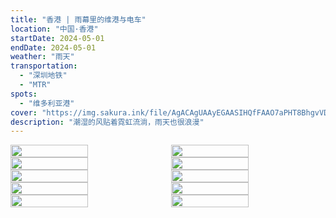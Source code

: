 ```yaml
---
title: "香港 | 雨幕里的维港与电车"
location: "中国·香港"
startDate: 2024-05-01
endDate: 2024-05-01
weather: "雨天"
transportation:
  - "深圳地铁"
  - "MTR"
spots:
  - "维多利亚港"
cover: "https://img.sakura.ink/file/AgACAgUAAyEGAASIHQfFAAO7aPHT8BhgvVDFAtcdTl-Gqz6i4TsAAssMaxtcs5BXpeC8AAFOjPvsAQADAgADdwADNgQ.jpeg"
description: "潮湿的风贴着霓虹流淌，雨天也很浪漫"
---
```

<div style="display: flex; gap: 10px;">
    <img src="https://img.sakura.ink/file/AgACAgUAAyEGAASIHQfFAAO-aPHT-I4fj0eIHu27cENTszTO8Q4AAs4Maxtcs5BX4UL5aqoUB8cBAAMCAAN3AAM2BA.jpeg" style="flex: 1; width: 50%;">
    <img src="https://img.sakura.ink/file/AgACAgUAAyEGAASIHQfFAAO7aPHT8BhgvVDFAtcdTl-Gqz6i4TsAAssMaxtcs5BXpeC8AAFOjPvsAQADAgADdwADNgQ.jpeg" style="flex: 1; width: 50%;">
</div>
<div style="display: flex; gap: 10px;">
    <img src="https://img.sakura.ink/file/AgACAgUAAyEGAASIHQfFAAO8aPHT9oQaEVPzm5oM0elhBijWJNEAAswMaxtcs5BXMnOhaqWIKTABAAMCAAN3AAM2BA.jpeg" style="flex: 1; width: 50%;">
    <img src="https://img.sakura.ink/file/AgACAgUAAyEGAASIHQfFAAO9aPHT9yo7vsAGJBwRipyu_55i35YAAs0Maxtcs5BXtY4F9z1AcIMBAAMCAAN3AAM2BA.jpeg" style="flex: 1; width: 50%;">
</div>
<div style="display: flex; gap: 10px;">
    <img src="https://img.sakura.ink/file/AgACAgUAAyEGAASIHQfFAAO_aPHT_TreDgABiKbv13ghrN8bMWmNAALPDGsbXLOQV_SXe0yCZMTzAQADAgADeQADNgQ.jpeg" style="flex: 1; width: 50%;">
    <img src="https://img.sakura.ink/file/AgACAgUAAyEGAASIHQfFAAPAaPHT_ssu8KBqWD2dMGSqkTpOIaUAAtAMaxtcs5BXXmU_x32l8AkBAAMCAAN3AAM2BA.jpeg" style="flex: 1; width: 50%;">
</div>
<div style="display: flex; gap: 10px;">
    <img src="https://img.sakura.ink/file/AgACAgUAAyEGAASIHQfFAAPBaPHUAAE-i6mf2KCz4O-z-7VEndd7AALRDGsbXLOQVzmmE_XsQNxPAQADAgADdwADNgQ.jpeg" style="flex: 1; width: 50%;">
    <img src="https://img.sakura.ink/file/AgACAgUAAyEGAASIHQfFAAPCaPHUB5W5BEQU-We5PG4RqM38bVoAAtIMaxtcs5BXRbARDhSo3LUBAAMCAAN3AAM2BA.jpeg" style="flex: 1; width: 50%;">
</div>
<div style="display: flex; gap: 10px;">
    <img src="https://img.sakura.ink/file/AgACAgUAAyEGAASIHQfFAAPDaPHUB9zKTq-0CcoQXPo57QlIAAFHAALTDGsbXLOQV-g_qbN1dASOAQADAgADdwADNgQ.jpeg" style="flex: 1; width: 50%;">
    <img src="" style="flex: 1; width: 50%;">
</div>








